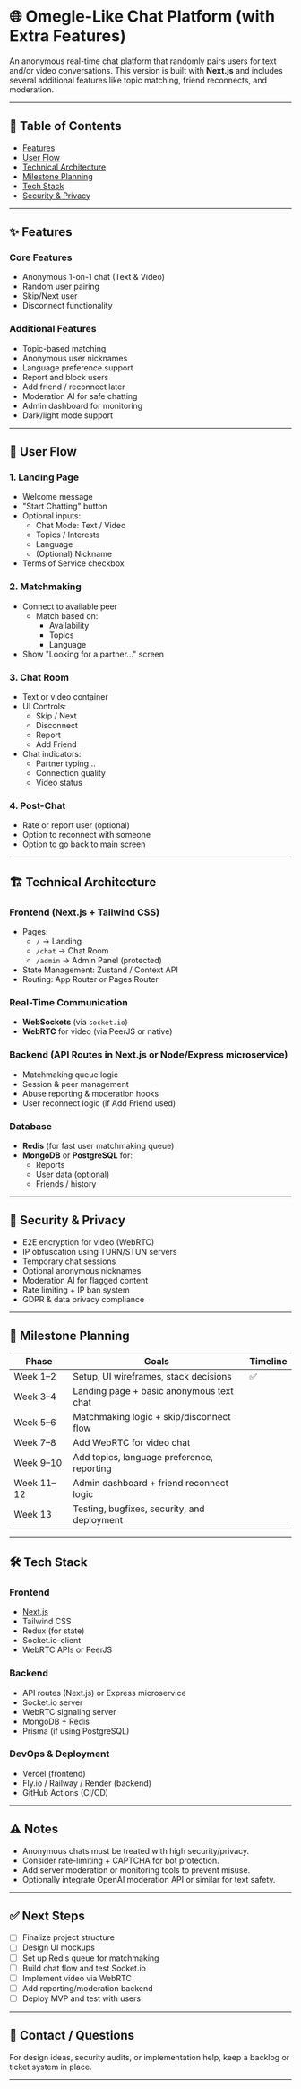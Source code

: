 # 🌐 Omegle-Like Chat Platform (with Extra Features)

An anonymous real-time chat platform that randomly pairs users for text and/or video conversations. This version is built with **Next.js** and includes several additional features like topic matching, friend reconnects, and moderation.

---

## 📌 Table of Contents

- [Features](#features)
- [User Flow](#user-flow)
- [Technical Architecture](#technical-architecture)
- [Milestone Planning](#milestone-planning)
- [Tech Stack](#tech-stack)
- [Security & Privacy](#security--privacy)

---

## ✨ Features

### Core Features
- Anonymous 1-on-1 chat (Text & Video)
- Random user pairing
- Skip/Next user
- Disconnect functionality

### Additional Features
- Topic-based matching
- Anonymous user nicknames
- Language preference support
- Report and block users
- Add friend / reconnect later
- Moderation AI for safe chatting
- Admin dashboard for monitoring
- Dark/light mode support

---

## 🧭 User Flow

### 1. Landing Page
- Welcome message
- "Start Chatting" button
- Optional inputs:
  - Chat Mode: Text / Video
  - Topics / Interests
  - Language
  - (Optional) Nickname
- Terms of Service checkbox

### 2. Matchmaking
- Connect to available peer
  - Match based on:
    - Availability
    - Topics
    - Language
- Show "Looking for a partner..." screen

### 3. Chat Room
- Text or video container
- UI Controls:
  - Skip / Next
  - Disconnect
  - Report
  - Add Friend
- Chat indicators:
  - Partner typing...
  - Connection quality
  - Video status

### 4. Post-Chat
- Rate or report user (optional)
- Option to reconnect with someone
- Option to go back to main screen

---

## 🏗️ Technical Architecture

### Frontend (Next.js + Tailwind CSS)
- Pages:
  - `/` → Landing
  - `/chat` → Chat Room
  - `/admin` → Admin Panel (protected)
- State Management: Zustand / Context API
- Routing: App Router or Pages Router

### Real-Time Communication
- **WebSockets** (via `socket.io`)
- **WebRTC** for video (via PeerJS or native)

### Backend (API Routes in Next.js or Node/Express microservice)
- Matchmaking queue logic
- Session & peer management
- Abuse reporting & moderation hooks
- User reconnect logic (if Add Friend used)

### Database
- **Redis** (for fast user matchmaking queue)
- **MongoDB** or **PostgreSQL** for:
  - Reports
  - User data (optional)
  - Friends / history

---

## 🔐 Security & Privacy

- E2E encryption for video (WebRTC)
- IP obfuscation using TURN/STUN servers
- Temporary chat sessions
- Optional anonymous nicknames
- Moderation AI for flagged content
- Rate limiting + IP ban system
- GDPR & data privacy compliance

---

## 📆 Milestone Planning

| Phase       | Goals                                            | Timeline     |
|-------------|--------------------------------------------------|--------------|
| Week 1–2    | Setup, UI wireframes, stack decisions            | ✅            |
| Week 3–4    | Landing page + basic anonymous text chat         |              |
| Week 5–6    | Matchmaking logic + skip/disconnect flow         |              |
| Week 7–8    | Add WebRTC for video chat                        |              |
| Week 9–10   | Add topics, language preference, reporting       |              |
| Week 11–12  | Admin dashboard + friend reconnect logic         |              |
| Week 13     | Testing, bugfixes, security, and deployment      |              |

---

## 🛠️ Tech Stack

### Frontend
- [Next.js](https://nextjs.org/)
- Tailwind CSS
- Redux (for state)
- Socket.io-client
- WebRTC APIs or PeerJS

### Backend
- API routes (Next.js) or Express microservice
- Socket.io server
- WebRTC signaling server
- MongoDB + Redis
- Prisma (if using PostgreSQL)

### DevOps & Deployment
- Vercel (frontend)
- Fly.io / Railway / Render (backend)
- GitHub Actions (CI/CD)

---

## ⚠️ Notes

- Anonymous chats must be treated with high security/privacy.
- Consider rate-limiting + CAPTCHA for bot protection.
- Add server moderation or monitoring tools to prevent misuse.
- Optionally integrate OpenAI moderation API or similar for text safety.

---

## ✅ Next Steps

- [ ] Finalize project structure
- [ ] Design UI mockups
- [ ] Set up Redis queue for matchmaking
- [ ] Build chat flow and test Socket.io
- [ ] Implement video via WebRTC
- [ ] Add reporting/moderation backend
- [ ] Deploy MVP and test with users

---

## 💬 Contact / Questions

For design ideas, security audits, or implementation help, keep a backlog or ticket system in place.

---

